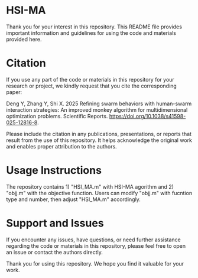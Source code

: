 # HSI-MA
Thank you for your interest in this repository. This README file provides important information and guidelines for using the code and materials provided here.

# Citation

If you use any part of the code or materials in this repository for your research or project, we kindly request that you cite the corresponding paper:

Deng Y, Zhang Y, Shi X. 2025 Refining swarm behaviors with human-swarm interaction strategies: An improved monkey algorithm for multidimensional optimization problems. Scientific Reports. https://doi.org/10.1038/s41598-025-12816-8. 

Please include the citation in any publications, presentations, or reports that result from the use of this repository. It helps acknowledge the original work and enables proper attribution to the authors.

# Usage Instructions
The repository contains 1) "HSI_MA.m" with HSI-MA agorithm and 2) "objj.m" with the objective function.
Users can modify "objj.m" with fucntion type and number, then adjust "HSI_MA.m" accordingly.   

# Support and Issues
If you encounter any issues, have questions, or need further assistance regarding the code or materials in this repository, please feel free to open an issue or contact the authors directly.

Thank you for using this repository. We hope you find it valuable for your work.

